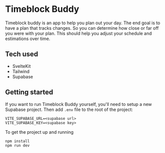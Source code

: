 # Timeblock Buddy

Timeblock buddy is an app to help you plan out your day. The end goal is to have a plan that tracks changes. So you can determine how close or far off you were with your plan. This should help you adjust your schedule and estimations over time.

## Tech used
- SvelteKit
- Tailwind
- Supabase

## Getting started
If you want to run Timeblock Buddy yourself, you'll need to setup a new Supabase project. Then add `.env` file to the root of the project:

```
VITE_SUPABASE_URL=<supabase url>
VITE_SUPABASE_KEY=<supabase key>
```

To get the project up and running

```
npm install
npm run dev
```